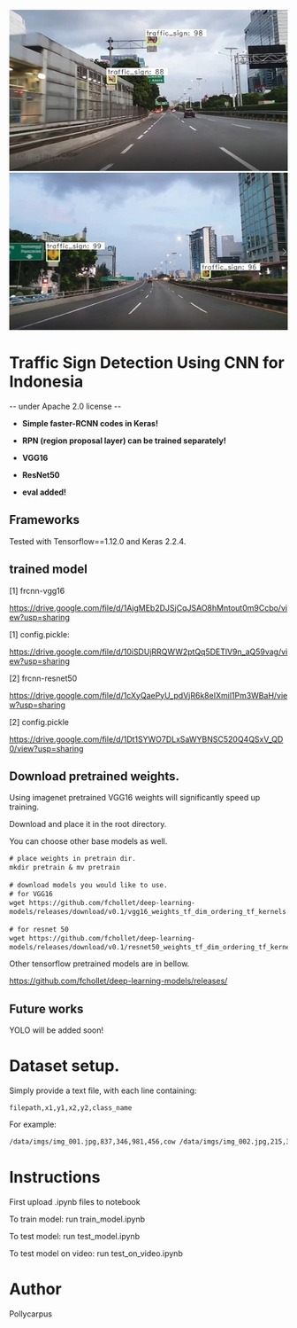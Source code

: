![image](https://github.com/Pollycarpus/frcnn-from-scratch-with-keras/blob/master/Picture1.jpg)
![image](https://github.com/Pollycarpus/frcnn-from-scratch-with-keras/blob/master/Picture2.jpg)

# Traffic Sign Detection Using CNN for Indonesia
-- under Apache 2.0 license --

- **Simple faster-RCNN codes in Keras!**

- **RPN (region proposal layer) can be trained separately!**

- **VGG16**

- **ResNet50**

- **eval added!**


## Frameworks
Tested with Tensorflow==1.12.0 and Keras 2.2.4.

## trained model
[1] frcnn-vgg16

https://drive.google.com/file/d/1AjgMEb2DJSjCqJSAO8hMntout0m9Ccbo/view?usp=sharing

[1] config.pickle:

https://drive.google.com/file/d/10iSDUjRRQWW2ptQq5DETlV9n_aQ59vag/view?usp=sharing

[2] frcnn-resnet50

https://drive.google.com/file/d/1cXyQaePyU_pdVjR6k8eIXmil1Pm3WBaH/view?usp=sharing

[2] config.pickle

https://drive.google.com/file/d/1Dt1SYWO7DLxSaWYBNSC520Q4QSxV_QD0/view?usp=sharing

## Download pretrained weights.
Using imagenet pretrained VGG16 weights will significantly speed up training.

Download and place it in the root directory.

You can choose other base models as well.

```
# place weights in pretrain dir.
mkdir pretrain & mv pretrain

# download models you would like to use.
# for VGG16
wget https://github.com/fchollet/deep-learning-models/releases/download/v0.1/vgg16_weights_tf_dim_ordering_tf_kernels.h5

# for resnet 50
wget https://github.com/fchollet/deep-learning-models/releases/download/v0.1/resnet50_weights_tf_dim_ordering_tf_kernels.h5
```

Other tensorflow pretrained models are in bellow.

https://github.com/fchollet/deep-learning-models/releases/

## Future works
YOLO will be added soon!

# Dataset setup.

Simply provide a text file, with each line containing:
```
filepath,x1,y1,x2,y2,class_name
```
For example:
```dataset.txt
/data/imgs/img_001.jpg,837,346,981,456,cow /data/imgs/img_002.jpg,215,312,279,391,cat
```
# Instructions

First upload .ipynb files to notebook

To train model: run train_model.ipynb

To test model: run test_model.ipynb

To test model on video: run test_on_video.ipynb

# Author
Pollycarpus
